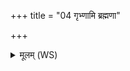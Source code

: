 +++
title = "04 गृभ्णामि ब्रह्मणा"

+++
<details><summary>मूलम् (WS)</summary>

गृभ्णामि ब्रह्मणा नाम धामधाम परुष्परुः ।  
शीतिका नाम ते माता जलाषो नाम ते पिता ॥ ५ ॥
</details>